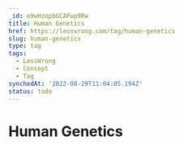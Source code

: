 ```yaml
---
_id: e9wHzopbGCAFwp9Rw
title: Human Genetics
href: https://lesswrong.com/tag/human-genetics
slug: human-genetics
type: tag
tags:
  - LessWrong
  - Concept
  - Tag
synchedAt: '2022-08-29T11:04:05.194Z'
status: todo
---
```


# Human Genetics
